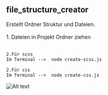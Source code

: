 ## file_structure_creator

Erstellt Ordner Struktur und Dateien.<br><br>1. Dateien in Projekt Ordner ziehen<br><br>

```
2.Für scss
Im Terminal -->  node create-scss.js
```
```
2.Für css
Im Terminal -->  node create-css.js
```
![Alt text](../../Users/sveng/Downloads/tumblr_myfhg6zC9S1sscqyuo1_500.webp)